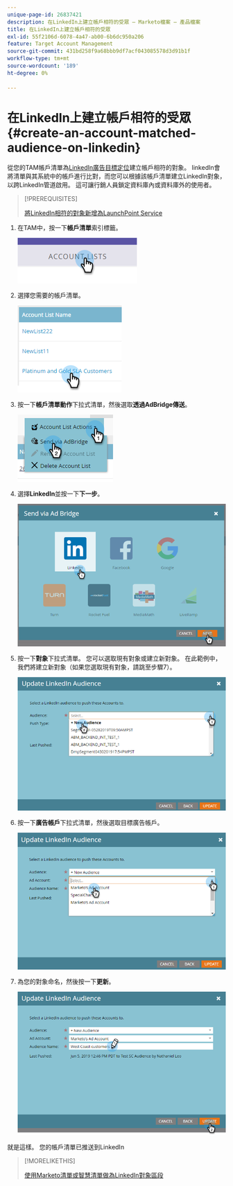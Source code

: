 ```yaml
---
unique-page-id: 26837421
description: 在LinkedIn上建立帳戶相符的受眾 — Marketo檔案 — 產品檔案
title: 在LinkedIn上建立帳戶相符的受眾
exl-id: 55f2106d-6078-4a47-ab00-6b6dc950a206
feature: Target Account Management
source-git-commit: 431bd258f9a68bbb9df7acf043085578d3d91b1f
workflow-type: tm+mt
source-wordcount: '189'
ht-degree: 0%

---
```


# 在LinkedIn上建立帳戶相符的受眾 {#create-an-account-matched-audience-on-linkedin}

從您的TAM帳戶清單為[LinkedIn廣告目標定位](https://business.linkedin.com/marketing-solutions/ad-targeting/account-targeting)建立帳戶相符的對象。 linkedIn會將清單與其系統中的帳戶進行比對，而您可以根據該帳戶清單建立LinkedIn對象，以跨LinkedIn管道啟用。 這可讓行銷人員鎖定資料庫內或資料庫外的使用者。

>[!PREREQUISITES]
>
>[將LinkedIn相符的對象新增為LaunchPoint Service](/help/marketo/product-docs/demand-generation/ad-network-integrations/add-linkedin-matched-audiences-as-a-launchpoint-service.md)

1. 在TAM中，按一下&#x200B;**帳戶清單**&#x200B;索引標籤。

   ![](assets/create-a-matched-audience-on-linkedin-1.png)

1. 選擇您需要的帳戶清單。

   ![](assets/create-a-matched-audience-on-linkedin-2.png)

1. 按一下&#x200B;**帳戶清單動作**&#x200B;下拉式清單，然後選取&#x200B;**透過AdBridge傳送**。

   ![](assets/create-a-matched-audience-on-linkedin-3.png)

1. 選擇&#x200B;**LinkedIn**&#x200B;並按一下&#x200B;**下一步**。

   ![](assets/create-a-matched-audience-on-linkedin-4.png)

1. 按一下&#x200B;**對象**&#x200B;下拉式清單。 您可以選取現有對象或建立新對象。 在此範例中，我們將建立新對象（如果您選取現有對象，請跳至步驟7）。

   ![](assets/create-a-matched-audience-on-linkedin-5.png)

1. 按一下&#x200B;**廣告帳戶**&#x200B;下拉式清單，然後選取目標廣告帳戶。

   ![](assets/create-a-matched-audience-on-linkedin-6.png)

1. 為您的對象命名，然後按一下&#x200B;**更新**。

   ![](assets/create-a-matched-audience-on-linkedin-7.png)

就是這樣。 您的帳戶清單已推送到LinkedIn

>[!MORELIKETHIS]
>
>[使用Marketo清單或智慧清單做為LinkedIn對象區段](/help/marketo/product-docs/demand-generation/social/social-functions/use-a-marketo-list-or-smart-list-as-a-linkedin-audience-segment.md)
